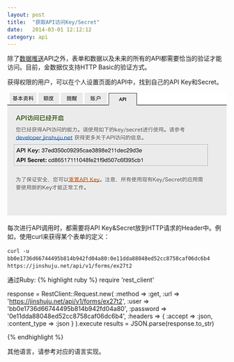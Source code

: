 ```yaml
---
layout: post
title:  "获取API访问Key/Secret"
date:   2014-03-01 12:12:12
category: api
---
```


除了[数据推送](/http-push.html)API之外，表单和数据以及未来的所有的API都需要恰当的验证才能访问。目前，金数据仅支持HTTP Basic的验证方式。

获得权限的用户，可以在个人设置页面的API中，找到自己的API Key和Secret。

![API Key](/images/api_02.jpg)

每次进行API调用时，都需要将API Key&Secret放到HTTP请求的Header中。例如，使用curl来获得某个表单的定义：

`curl -u bb0e1736d66744495b814b942fd04a80:0e11dda88048ed52cc8758caf06dc6b4 https://jinshuju.net/api/v1/forms/ex27t2`

通过Ruby: 
{% highlight ruby %}
require 'rest_client'

response = RestClient::Request.new(
    :method => :get,
    :url => 'https://jinshuju.net/api/v1/forms/ex27t2',
    :user => 'bb0e1736d66744495b814b942fd04a80',
    :password => '0e11dda88048ed52cc8758caf06dc6b4',
    :headers => { :accept => :json,
    :content_type => :json }
  ).execute
results = JSON.parse(response.to_str)

{% endhighlight %}

其他语言，请参考对应的语言实现。
